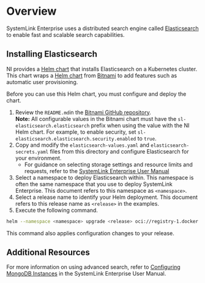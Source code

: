 # Overview

SystemLink Enterprise uses a distributed search engine called [Elasticsearch](https://www.elastic.co/elasticsearch) to enable fast and scalable search capabilities.

## Installing Elasticsearch

NI provides a [Helm chart](https://needlink.com) that installs Elasticsearch on a Kubernetes cluster. This chart wraps a [Helm chart](https://github.com/bitnami/charts/tree/main/bitnami/elasticsearch) from [Bitnami](https://bitnami.com/) to add features such as automatic user provisioning.

Before you can use this Helm chart, you must configure and deploy the chart.

1. Review the `README.md`in the [Bitnami GitHub repository](https://github.com/bitnami/charts/blob/main/bitnami/elasticsearch/README.md). 
<br />**Note:** All configurable values in the Bitnami chart must have the `sl-elasticsearch.elasticsearch` prefix when using the value with the NI Helm chart. For example, to enable security, set `sl-elasticsearch.elasticsearch.security.enabled` to `true`.
2. Copy and modify the `elasticsearch-values.yaml` and `elasticsearch-secrets.yaml` files from this directory and configure Elasticsearch for your environment.
   - For guidance on selecting storage settings and resource limits and requests, refer to the [SystemLink Enterprise User Manual](https://www.ni.com/docs/en-US/bundle/systemlink-enterprise/page/configuring-a-mongodb-instance.html)
3. Select a namespace to deploy Elasticsearch within. This namespace is often the same namespace that you use to deploy SystemLink Enterprise. This document refers to this namespace as `<namespace>`. 
4. Select a release name to identify your Helm deployment. This document refers to this release name as `<release>` in the examples.
5. Execute the following command.

```bash
helm --namespace <namespace> upgrade <release> oci://registry-1.docker.io/ni/systemlinkelasticsearch --install --values elasticsearch-values.yaml --values elasticsearch-secrets.yaml
```

This command also applies configuration changes to your release.

## Additional Resources

For more information on using advanced search, refer to [Configuring MongoDB Instances](https://www.ni.com/docs/en-US/bundle/systemlink-enterprise/page/configuring-a-mongodb-instance.html) in the SystemLink Enterprise User Manual.
